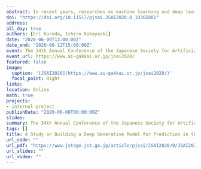 ```yaml
---
abstract: In recent years, researches on machine learning and deep learning have been actively studied. Among them, the development of deep generative models for prediction has been attracting attention. In our study, we focus on predictive coding, which is the assumption for prediction ability of the human brain, and attempt to develop a human brain-like prediction model. PredNet is a deep learning model imitating predictive coding, however, it can predict next image with the same sequential interval, but not with any intervals. On the other hand, temporal differential variational autoencoder (TD-VAE) can predict the next image with any sequential intervals but is not a model reflecting human brain function. So, we develop a new human brain-like prediction model by unifying PredNet and TD-VAE so that the model should have the function of predictive coding and can predict with any sequential intervals. Through the experiments with two kinds of datasets, we have confirmed that our proposed model can predict next images correctly.
doi: "https://doi.org/10.11517/pjsai.JSAI2020.0_1O3GS801"
address:
all_day: true
authors: [Eri Kuroda, Ichiro Kobayashi]
date: "2020-06-09T13:00:00Z"
date_end: "2020-06-12T15:00:00Z"
event: The 34th Annual Conference of the Japanese Society for Artificial Intelligence, 2020 (JSAI2020)
event_url: https://www.ai-gakkai.or.jp/jsai2020/
featured: false
image:
  caption: '[JSAI2020](https://www.ai-gakkai.or.jp/jsai2020/)'
  focal_point: Right
links:
location: Online
math: true
projects:
- internal-project
publishDate: "2020-06-08T00:00:00Z"
slides:
summary: The 34th Annual Conference of the Japanese Society for Artificial Intelligence, 2020 (JSAI2020)
tags: []
title: A Study on Building a Deep Generative Model for Prediction in the Human Brain
url_code: ""
url_pdf: "https://www.jstage.jst.go.jp/article/pjsai/JSAI2020/0/JSAI2020_1O3GS801/_pdf/-char/ja"
url_slides: ""
url_video: ""
---
```

